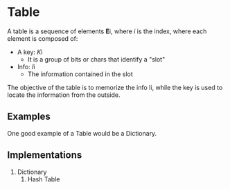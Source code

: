 # Table
A table is a sequence of elements **E**i, where *i* is the index, where each element is composed of:
* A key: *K*i 
  * It is a group of bits or chars that identify a "slot"
* Info: *I*i
  * The information contained in the slot

The objective of the table is to memorize the info Ii, while the key is used to locate the information
from the outside.

## Examples
One good example of a Table would be a Dictionary.

## Implementations
1. Dictionary
   1. Hash Table